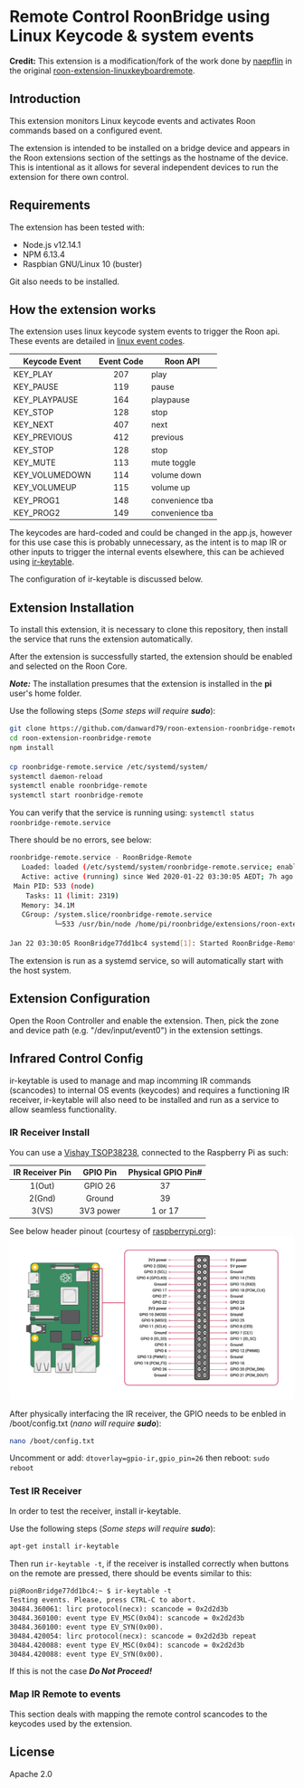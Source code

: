 # Remote Control RoonBridge using Linux Keycode & system events

**Credit:** This extension is a modification/fork of the work done by [naepflin](https://github.com/naepflin) in the original [roon-extension-linuxkeyboardremote](https://github.com/naepflin/roon-extension-linuxkeyboardremote).

## Introduction

This extension monitors Linux keycode events and activates Roon commands based on a configured event.

The extension is intended to be installed on a bridge device and appears in the Roon extensions section of the settings as the hostname of the device. This is intentional as it allows for several independent devices to run the extension for there own control.

## Requirements

The extension has been tested with:
- Node.js v12.14.1
- NPM 6.13.4
- Raspbian GNU/Linux 10 (buster)

Git also needs to be installed.

## How the extension works

The extension uses linux keycode system events to trigger the Roon api. These events are detailed in [linux event codes](https://github.com/torvalds/linux/blob/master/include/uapi/linux/input-event-codes.h). 

| Keycode Event | Event Code | Roon API       |
| ------------- |:----------:|----------------|
| KEY_PLAY      | 207        | play           |
| KEY_PAUSE     | 119        | pause          |
| KEY_PLAYPAUSE | 164        | playpause      |
| KEY_STOP      | 128        | stop           |
| KEY_NEXT      | 407        | next           |   
| KEY_PREVIOUS  | 412        | previous       |
| KEY_STOP      | 128        | stop           |
| KEY_MUTE      | 113        | mute toggle    |
| KEY_VOLUMEDOWN| 114        | volume down    |
| KEY_VOLUMEUP  | 115        | volume up      |
| KEY_PROG1     | 148        | convenience tba|
| KEY_PROG2     | 149        | convenience tba|

The keycodes are hard-coded and could be changed in the app.js, however for this use case this is probably unnecessary, as the intent is to map IR or other inputs to trigger the internal events elsewhere, this can be achieved using [ir-keytable](https://manpages.debian.org/testing/ir-keytable/ir-keytable.1.en.html). 

The configuration of ir-keytable is discussed below.

## Extension Installation

To install this extension, it is necessary to clone this repository, then install the service that runs the extension automatically. 

After the extension is successfully started, the extension should be enabled and selected on the Roon Core.

***Note:*** The installation presumes that the extension is installed in the **pi** user's home folder.

Use the following steps (*Some steps will require **sudo***): 
```bash
git clone https://github.com/danward79/roon-extension-roonbridge-remote.git
cd roon-extension-roonbridge-remote
npm install

cp roonbridge-remote.service /etc/systemd/system/
systemctl daemon-reload
systemctl enable roonbridge-remote
systemctl start roonbridge-remote
```

You can verify that the service is running using:
`systemctl status roonbridge-remote.service `

There should be no errors, see below:
```bash
roonbridge-remote.service - RoonBridge-Remote
   Loaded: loaded (/etc/systemd/system/roonbridge-remote.service; enabled; vendor preset: enabled)
   Active: active (running) since Wed 2020-01-22 03:30:05 AEDT; 7h ago
 Main PID: 533 (node)
    Tasks: 11 (limit: 2319)
   Memory: 34.1M
   CGroup: /system.slice/roonbridge-remote.service
           └─533 /usr/bin/node /home/pi/roonbridge/extensions/roon-extension-linuxkeyboardremote/.

Jan 22 03:30:05 RoonBridge77dd1bc4 systemd[1]: Started RoonBridge-Remote.
```

The extension is run as a systemd service, so will automatically start with the host system.

## Extension Configuration

Open the Roon Controller and enable the extension. Then, pick the zone and device path (e.g. "/dev/input/event0") in the extension settings.

## Infrared Control Config

ir-keytable is used to manage and map incomming IR commands (scancodes) to internal OS events (keycodes) and requires a functioning IR receiver, ir-keytable will also need to be installed and run as a service to allow seamless functionality.

### IR Receiver Install

You can use a [Vishay TSOP38238](https://www.vishay.com/product?docid=82491), connected to the Raspberry Pi as such:

| IR Receiver Pin | GPIO Pin  | Physical GPIO Pin# |
|:---------------:|:---------:|:------------------:|
| 1(Out)          | GPIO 26   | 37                 |
| 2(Gnd)          | Ground    | 39                 |
| 3(VS)           | 3V3 power | 1 or 17            |

See below header pinout (courtesy of [raspberrypi.org](https://www.raspberrypi.org)):
![alt text](GPIO-Pinout-Diagram-2.png "Raspberry Pi Header pinout")

After physically interfacing the IR receiver, the GPIO needs to be enbled in /boot/config.txt (*nano will require **sudo***):
```bash
nano /boot/config.txt
```

Uncomment or add: `dtoverlay=gpio-ir,gpio_pin=26`
then reboot: `sudo reboot`

### Test IR Receiver

In order to test the receiver, install ir-keytable.

Use the following steps (*Some steps will require **sudo***):
```bash
apt-get install ir-keytable
```

Then run `ir-keytable -t`, if the receiver is installed correctly when buttons on the remote are pressed, there should be events similar to this:

```
pi@RoonBridge77dd1bc4:~ $ ir-keytable -t
Testing events. Please, press CTRL-C to abort.
30484.360061: lirc protocol(necx): scancode = 0x2d2d3b
30484.360100: event type EV_MSC(0x04): scancode = 0x2d2d3b
30484.360100: event type EV_SYN(0x00).
30484.420054: lirc protocol(necx): scancode = 0x2d2d3b repeat
30484.420088: event type EV_MSC(0x04): scancode = 0x2d2d3b
30484.420088: event type EV_SYN(0x00).
```

If this is not the case ***Do Not Proceed!***

### Map IR Remote to events

This section deals with mapping the remote control scancodes to the keycodes used by the extension.



## License

Apache 2.0
